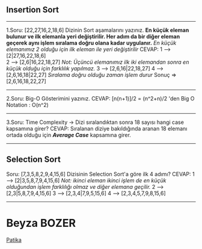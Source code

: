 ## Insertion Sort

---

1.Soru: [22,27,16,2,18,6] Dizinin Sort aşamalarını yazınız.
**En küçük eleman bulunur ve ilk elemanla yeri değiştirilir. Her adım da bir diğer eleman geçerek aynı işlem sıralama doğru olana kadar uygulanır.**
_En küçük elemanımız 2 olduğu için ilk eleman ile yeri değiştirilir_
CEVAP:
1 --> [2|27,16,22,18,6]  
2 --> [2,6|16,22,18,27]
_Not: Üçüncü elemanımız ilk iki elemandan sonra en küçük olduğu için farklılık yapılmaz._
3 --> [2,6,16|22,18,27]
4 --> [2,6,16,18|22,27]
_Sıralama doğru olduğu zaman işlem durur_
Sonuç => [2,6,16,18,22,27]

---

2.Soru: Big-O Gösterimini yazınız.
CEVAP:
[n(n+1)]/2 = (n^2+n)/2 'den
Big O Notation : O(n^2)

---

3.Soru: Time Complexity -> Dizi sıralandıktan sonra 18 sayısı hangi case kapsamına girer?
CEVAP: Sıralanan diziye bakıldığında aranan 18 elemanı ortada olduğu için **_Average Case_** kapsamına girer.

---

## Selection Sort

Soru: [7,3,5,8,2,9,4,15,6] Dizisinin Selection Sort'a göre ilk 4 adımı?
CEVAP:
1 --> [2|3,5,8,7,9,4,15,6]
_Not: ikinci eleman ikinci işlem de en küçük olduğundan işlem farklılığı olmaz ve diğer elemana geçilir._
2 --> [2,3|5,8,7,9,4,15,6]
3 --> [2,3,4|7,9,5,15,6]
4 --> [2,3,4,5,7,9,8,15,6]

---

# Beyza BOZER

[Patika](https://app.patika.dev/beyzabzrx)
